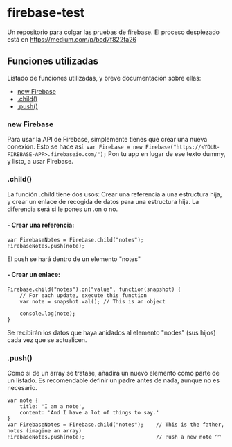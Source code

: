 # firebase-test
Un repositorio para colgar las pruebas de firebase. El proceso despiezado está en https://medium.com/p/bcd7f822fa26

## Funciones utilizadas
Listado de funciones utilizadas, y breve documentación sobre ellas:

- [new Firebase](#new-firebase)
- [.child()](#child)
- [.push()](#push)


### new Firebase
Para usar la API de Firebase, simplemente tienes que crear una nueva conexión. Esto se hace así:
` var Firebase = new Firebase("https://<YOUR-FIREBASE-APP>.firebaseio.com/"); `
Pon tu app en lugar de ese texto dummy, y listo, a usar Firebase.


### .child()
La función .child tiene dos usos: Crear una referencia a una estructura hija, y crear un enlace de recogida de datos para una estructura hija. La diferencia será si le pones un .on o no.

####  - Crear una referencia:
```
var FirebaseNotes = Firebase.child("notes");
FirebaseNotes.push(note);
```
El push se hará dentro de un elemento "notes"

####  - Crear un enlace:
```
Firebase.child("notes").on("value", function(snapshot) {
	// For each update, execute this function
	var note = snapshot.val(); // This is an object
	
	console.log(note);
}
```
Se recibirán los datos que haya anidados al elemento "nodes" (sus hijos) cada vez que se actualicen.


### .push()
Como si de un array se tratase, añadirá un nuevo elemento como parte de un listado. Es recomendable definir un padre antes de nada, aunque no es necesario.
```
var note {
	title: 'I am a note',
	content: 'And I have a lot of things to say.'
}
var FirebaseNotes = Firebase.child("notes");	// This is the father, notes (imagine an array)
FirebaseNotes.push(note);						// Push a new note ^^
```
